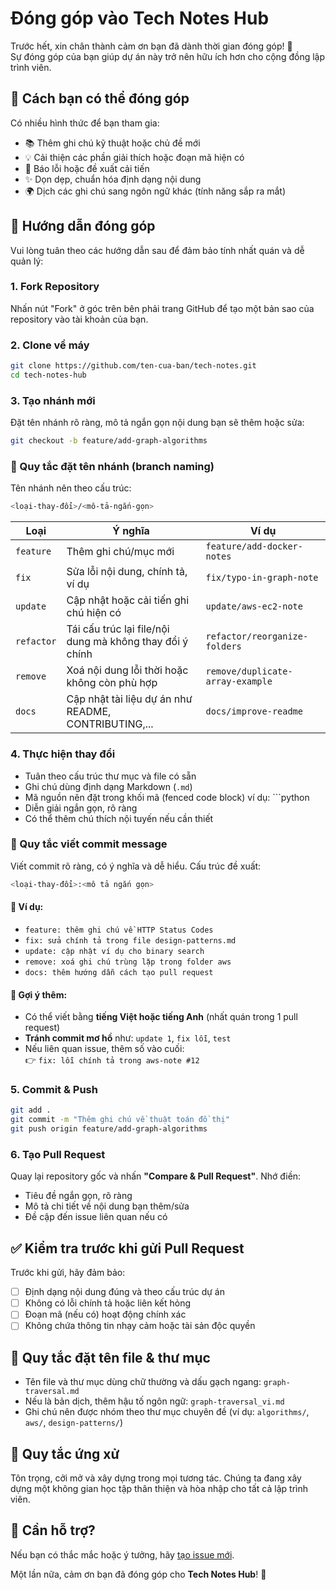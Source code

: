 # Đóng góp vào Tech Notes Hub

Trước hết, xin chân thành cảm ơn bạn đã dành thời gian đóng góp! 🎉  
Sự đóng góp của bạn giúp dự án này trở nên hữu ích hơn cho cộng đồng lập trình viên.

## 🚀 Cách bạn có thể đóng góp

Có nhiều hình thức để bạn tham gia:

- 📚 Thêm ghi chú kỹ thuật hoặc chủ đề mới
- 💡 Cải thiện các phần giải thích hoặc đoạn mã hiện có
- 🐛 Báo lỗi hoặc đề xuất cải tiến
- ✨ Dọn dẹp, chuẩn hóa định dạng nội dung
- 🌍 Dịch các ghi chú sang ngôn ngữ khác (tính năng sắp ra mắt)

## 📝 Hướng dẫn đóng góp

Vui lòng tuân theo các hướng dẫn sau để đảm bảo tính nhất quán và dễ quản lý:

### 1. Fork Repository

Nhấn nút "Fork" ở góc trên bên phải trang GitHub để tạo một bản sao của repository vào tài khoản của bạn.

### 2. Clone về máy

```bash
git clone https://github.com/ten-cua-ban/tech-notes.git
cd tech-notes-hub
```

### 3. Tạo nhánh mới

Đặt tên nhánh rõ ràng, mô tả ngắn gọn nội dung bạn sẽ thêm hoặc sửa:

```bash
git checkout -b feature/add-graph-algorithms
```

### 🧩 Quy tắc đặt tên nhánh (branch naming)

Tên nhánh nên theo cấu trúc:

```bash
<loại-thay-đổi>/<mô-tả-ngắn-gọn>
```

| Loại       | Ý nghĩa                                                  | Ví dụ                            |
| ---------- | -------------------------------------------------------- | -------------------------------- |
| `feature`  | Thêm ghi chú/mục mới                                     | `feature/add-docker-notes`       |
| `fix`      | Sửa lỗi nội dung, chính tả, ví dụ                        | `fix/typo-in-graph-note`         |
| `update`   | Cập nhật hoặc cải tiến ghi chú hiện có                   | `update/aws-ec2-note`            |
| `refactor` | Tái cấu trúc lại file/nội dung mà không thay đổi ý chính | `refactor/reorganize-folders`    |
| `remove`   | Xoá nội dung lỗi thời hoặc không còn phù hợp             | `remove/duplicate-array-example` |
| `docs`     | Cập nhật tài liệu dự án như README, CONTRIBUTING,...     | `docs/improve-readme`            |

### 4. Thực hiện thay đổi

* Tuân theo cấu trúc thư mục và file có sẵn
* Ghi chú dùng định dạng Markdown (`.md`)
* Mã nguồn nên đặt trong khối mã (fenced code block) ví dụ: \`\`\`python
* Diễn giải ngắn gọn, rõ ràng
* Có thể thêm chú thích nội tuyến nếu cần thiết

### 💬 Quy tắc viết commit message

Viết commit rõ ràng, có ý nghĩa và dễ hiểu. Cấu trúc đề xuất:

```bash
<loại-thay-đổi>:<mô tả ngắn gọn>
```

#### 📌 Ví dụ:

- `feature: thêm ghi chú về HTTP Status Codes`
- `fix: sửa chính tả trong file design-patterns.md`
- `update: cập nhật ví dụ cho binary search`
- `remove: xoá ghi chú trùng lặp trong folder aws`
- `docs: thêm hướng dẫn cách tạo pull request`

#### 🧠 Gợi ý thêm:

- Có thể viết bằng **tiếng Việt hoặc tiếng Anh** (nhất quán trong 1 pull request)
- **Tránh commit mơ hồ** như: `update 1`, `fix lỗi`, `test`
- Nếu liên quan issue, thêm số vào cuối:  
  👉 `fix: lỗi chính tả trong aws-note #12`


### 5. Commit & Push

```bash
git add .
git commit -m "Thêm ghi chú về thuật toán đồ thị"
git push origin feature/add-graph-algorithms
```

### 6. Tạo Pull Request

Quay lại repository gốc và nhấn **"Compare & Pull Request"**. Nhớ điền:

* Tiêu đề ngắn gọn, rõ ràng
* Mô tả chi tiết về nội dung bạn thêm/sửa
* Đề cập đến issue liên quan nếu có

## ✅ Kiểm tra trước khi gửi Pull Request

Trước khi gửi, hãy đảm bảo:

* [ ] Định dạng nội dung đúng và theo cấu trúc dự án
* [ ] Không có lỗi chính tả hoặc liên kết hỏng
* [ ] Đoạn mã (nếu có) hoạt động chính xác
* [ ] Không chứa thông tin nhạy cảm hoặc tài sản độc quyền

## 📁 Quy tắc đặt tên file & thư mục

* Tên file và thư mục dùng chữ thường và dấu gạch ngang: `graph-traversal.md`
* Nếu là bản dịch, thêm hậu tố ngôn ngữ: `graph-traversal_vi.md`
* Ghi chú nên được nhóm theo thư mục chuyên đề (ví dụ: `algorithms/`, `aws/`, `design-patterns/`)

## 🤝 Quy tắc ứng xử

Tôn trọng, cởi mở và xây dựng trong mọi tương tác. Chúng ta đang xây dựng một không gian học tập thân thiện và hòa nhập cho tất cả lập trình viên.

## 📩 Cần hỗ trợ?

Nếu bạn có thắc mắc hoặc ý tưởng, hãy [tạo issue mới](https://github.com/tech-notes-hub/tech-notes/issues).

Một lần nữa, cảm ơn bạn đã đóng góp cho **Tech Notes Hub**! 🙌
